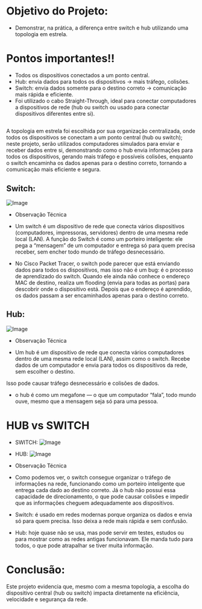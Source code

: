 # Objetivo do Projeto:
- Demonstrar, na prática, a diferença entre switch e hub utilizando uma topologia em estrela.
##
# Pontos importantes!!
- Todos os dispositivos conectados a um ponto central.
- Hub: envia dados para todos os dispositivos → mais tráfego, colisões.
- Switch: envia dados somente para o destino correto → comunicação mais rápida e eficiente.
- Foi utilizado o cabo Straight-Through, ideal para conectar computadores a dispositivos de rede (hub ou switch ou usado para conectar dispositivos diferentes entre si).
##
 A topologia em estrela foi escolhida por sua organização centralizada, onde todos os dispositivos se conectam a um ponto central (hub ou switch); neste projeto, serão utilizados computadores simulados para enviar e receber dados entre si, demonstrando como o hub envia informações para todos os dispositivos, gerando mais tráfego e possíveis colisões, enquanto o switch encaminha os dados apenas para o destino correto, tornando a comunicação mais eficiente e segura.

## Switch:
![Image](https://github.com/user-attachments/assets/4993ad9a-8163-4a3e-88ea-ab12630af909)

- Observação Técnica

- Um switch é um dispositivo de rede que conecta vários dispositivos (computadores, impressoras, servidores) dentro de uma mesma rede local (LAN). A função do Switch é como um porteiro inteligente: ele pega a “mensagem” de um computador e entrega só para quem precisa receber, sem encher todo mundo de tráfego desnecessário.

- No Cisco Packet Tracer, o switch pode parecer que está enviando dados para todos os dispositivos, mas isso não é um bug: é o processo de aprendizado do switch.
Quando ele ainda não conhece o endereço MAC de destino, realiza um flooding (envia para todas as portas) para descobrir onde o dispositivo está. Depois que o endereço é aprendido, os dados passam a ser encaminhados apenas para o destino correto.

## Hub:
![Image](https://github.com/user-attachments/assets/a5faedd6-46c6-4440-b7e0-0e842569c229)

- Observação Técnica
  
- Um hub é um dispositivo de rede que conecta vários computadores dentro de uma mesma rede local (LAN), assim como o switch. Recebe dados de um computador e envia para todos os dispositivos da rede, sem escolher o destino.

Isso pode causar tráfego desnecessário e colisões de dados.

- o hub é como um megafone — o que um computador “fala”, todo mundo ouve, mesmo que a mensagem seja só para uma pessoa.
##

# HUB vs SWITCH

- SWITCH:
![Image](https://github.com/user-attachments/assets/229134bc-d5c5-4b94-be81-7d7f997e51d3)
- HUB:
![Image](https://github.com/user-attachments/assets/62431001-c95a-4900-8374-3e023c8ab563)

- Observação Técnica
- Como podemos ver, o switch consegue organizar o tráfego de informações na rede, funcionando como um porteiro inteligente que entrega cada dado ao destino correto. Já o hub não possui essa capacidade de direcionamento, o que pode causar colisões e impedir que as informações cheguem adequadamente aos dispositivos.
- Switch: é usado em redes modernas porque organiza os dados e envia só para quem precisa. Isso deixa a rede mais rápida e sem confusão.
- Hub: hoje quase não se usa, mas pode servir em testes, estudos ou para mostrar como as redes antigas funcionavam. Ele manda tudo para todos, o que pode atrapalhar se tiver muita informação.

# Conclusão:
Este projeto evidencia que, mesmo com a mesma topologia, a escolha do dispositivo central (hub ou switch) impacta diretamente na eficiência, velocidade e segurança da rede.
